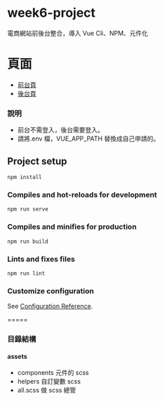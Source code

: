 # week6-project

電商網站前後台整合，導入 Vue Cli、NPM、元件化

# 頁面

- [前台頁](https://peterchen-jianrong.github.io/week6-project/#/products)
- [後台頁](https://peterchen-jianrong.github.io/week6-project/#/admin)

### 說明

- 前台不需登入，後台需要登入。
- 請將.env 檔，VUE_APP_PATH 替換成自己申請的。

## Project setup

```
npm install
```

### Compiles and hot-reloads for development

```
npm run serve
```

### Compiles and minifies for production

```
npm run build
```

### Lints and fixes files

```
npm run lint
```

### Customize configuration

See [Configuration Reference](https://cli.vuejs.org/config/).

=====

### 目錄結構

#### assets

- components 元件的 scss
- helpers 自訂變數 scss
- all.scss 做 scss 總管
